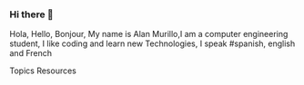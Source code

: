### Hi there 👋

Hola, Hello, Bonjour, My name is Alan Murillo,I am a computer engineering student, I like coding and learn new Technologies, I speak #spanish, english and French

Topics
Resources

<!--
**AlanMurillo23/AlanMurillo23** is a ✨ _special_ ✨ repository because its `README.md` (this file) appears on your GitHub profile.

Here are some ideas to get you started:

- 🔭 I’m currently working on ...
- 🌱 I’m currently learning ...
- 👯 I’m looking to collaborate on ...
- 🤔 I’m looking for help with ...
- 💬 Ask me about ...
- 📫 How to reach me: ...
- 😄 Pronouns: ...
- ⚡ Fun fact: ...
-->
